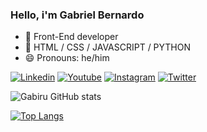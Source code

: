 ### Hello, i'm Gabriel Bernardo

- 🔭 Front-End developer
- 🌱 HTML / CSS / JAVASCRIPT / PYTHON
- 😄 Pronouns: he/him

[![Linkedin](https://img.shields.io/badge/LinkedIn-0077B5?style=for-the-badge&logo=linkedin&logoColor=white)](https://www.linkedin.com/in/gabriel-bernardo-dos-reis-84205822b/)
[![Youtube](https://img.shields.io/badge/YouTube-FF0000?style=for-the-badge&logo=youtube&logoColor=white)](https://www.youtube.com/channel/UCxiEetyrr8BQ-sX0W-6FiqA)
[![Instagram](https://img.shields.io/badge/Instagram-E4405F?style=for-the-badge&logo=instagram&logoColor=white)](https://www.instagram.com/gabriel.berreis/)
[![Twitter](https://img.shields.io/badge/Twitter-1DA1F2?style=for-the-badge&logo=twitter&logoColor=white)](`https://twitter.com/gabirubernardo`)

![Gabiru GitHub stats](https://github-readme-stats.vercel.app/api?username=gabiruexe&show_icons=true&theme=chartreuse-dark)

[![Top Langs](https://github-readme-stats.vercel.app/api/top-langs/?username=gabiruexe&layout=compact&theme=chartreuse-dark)](https://github.com/anuraghazra/github-readme-stats)



